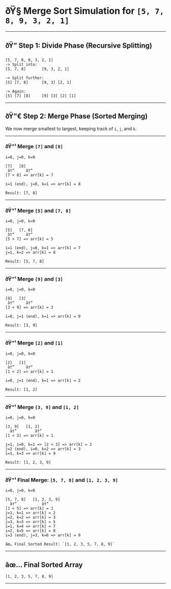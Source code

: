 # ðŸ§  Merge Sort Simulation for `[5, 7, 8, 9, 3, 2, 1]`

---

## ðŸ” Step 1: Divide Phase (Recursive Splitting)

```
[5, 7, 8, 9, 3, 2, 1]
-> Split into:
[5, 7, 8]       [9, 3, 2, 1]

-> Split further:
[5] [7, 8]      [9, 3] [2, 1]

-> Again:
[5] [7] [8]     [9] [3] [2] [1]
```

---

## ðŸ”€ Step 2: Merge Phase (Sorted Merging)

We now merge smallest to largest, keeping track of `i`, `j`, and `k`.

---

### ðŸ”¹ Merge `[7]` and `[8]`

```
i=0, j=0, k=0

[7]   [8]
 â†“     â†“
[7 < 8] => arr[k] = 7

i=1 (end), j=0, k=1 => arr[k] = 8

Result: [7, 8]
```

---

### ðŸ”¹ Merge `[5]` and `[7, 8]`

```
i=0, j=0, k=0

[5]   [7, 8]
 â†“     â†“
[5 < 7] => arr[k] = 5

i=1 (end), j=0, k=1 => arr[k] = 7  
j=1, k=2 => arr[k] = 8

Result: [5, 7, 8]
```

---

### ðŸ”¹ Merge `[9]` and `[3]`

```
i=0, j=0, k=0

[9]   [3]
 â†“     â†“
[3 < 9] => arr[k] = 3

i=0, j=1 (end), k=1 => arr[k] = 9

Result: [3, 9]
```

---

### ðŸ”¹ Merge `[2]` and `[1]`

```
i=0, j=0, k=0

[2]   [1]
 â†“     â†“
[1 < 2] => arr[k] = 1

i=0, j=1 (end), k=1 => arr[k] = 2

Result: [1, 2]
```

---

### ðŸ”¹ Merge `[3, 9]` and `[1, 2]`

```
i=0, j=0, k=0

[3, 9]   [1, 2]
  â†“        â†“
[1 < 3] => arr[k] = 1

j=1, i=0, k=1 => [2 < 3] => arr[k] = 2  
j=2 (end), i=0, k=2 => arr[k] = 3  
i=1, k=3 => arr[k] = 9

Result: [1, 2, 3, 9]
```

---

### ðŸ”¹ Final Merge: `[5, 7, 8]` and `[1, 2, 3, 9]`

```
i=0, j=0, k=0

[5, 7, 8]   [1, 2, 3, 9]
  â†“           â†“
[1 < 5] => arr[k] = 1  
j=1, k=1 => arr[k] = 2  
j=2, k=2 => arr[k] = 3  
j=3, k=3 => arr[k] = 5  
i=1, k=4 => arr[k] = 7  
i=2, k=5 => arr[k] = 8  
i=3 (end), j=3, k=6 => arr[k] = 9

âœ… Final Sorted Result: `[1, 2, 3, 5, 7, 8, 9]`
```

---

## âœ… Final Sorted Array

```
[1, 2, 3, 5, 7, 8, 9]
```

---